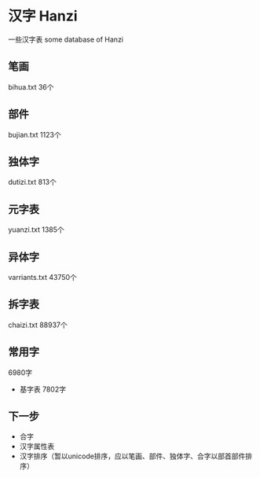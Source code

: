 # 汉字 Hanzi

一些汉字表
some database of Hanzi

##  笔画
bihua.txt
36个

## 部件
bujian.txt
1123个

## 独体字
dutizi.txt
813个

## 元字表
yuanzi.txt
1385个

## 异体字
varriants.txt
43750个

## 拆字表
chaizi.txt
88937个

## 常用字
6980字

* 基字表
7802字

## 下一步
* 合字
* 汉字属性表
* 汉字排序（暂以unicode排序，应以笔画、部件、独体字、合字以部首部件排序）
